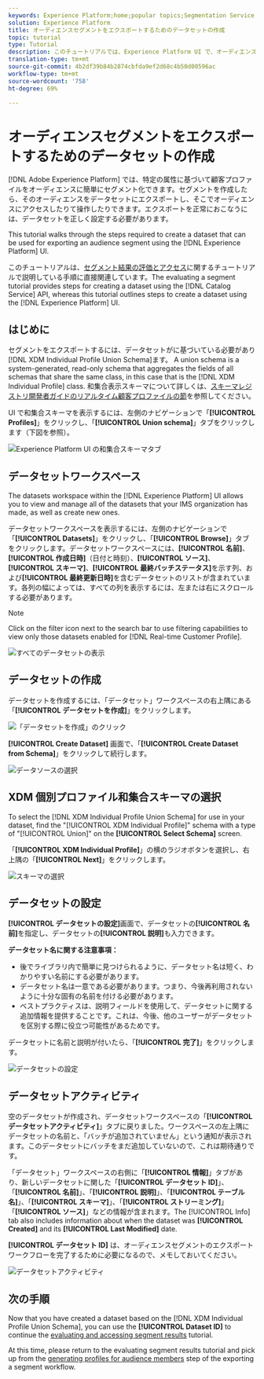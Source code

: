 ```yaml
---
keywords: Experience Platform;home;popular topics;Segmentation Service;segmentation;Segmentation;create a dataset;export audience segment;export segment;
solution: Experience Platform
title: オーディエンスセグメントをエクスポートするためのデータセットの作成
topic: tutorial
type: Tutorial
description: このチュートリアルでは、Experience Platform UI で、オーディエンスセグメントのエクスポートに使用できるデータセットを作成する手順を説明します。
translation-type: tm+mt
source-git-commit: 4b2df39b84b2874cbfda9ef2d68c4b50d00596ac
workflow-type: tm+mt
source-wordcount: '758'
ht-degree: 69%

---
```



# オーディエンスセグメントをエクスポートするためのデータセットの作成

[!DNL Adobe Experience Platform] では、特定の属性に基づいて顧客プロファイルをオーディエンスに簡単にセグメント化できます。セグメントを作成したら、そのオーディエンスをデータセットにエクスポートし、そこでオーディエンスにアクセスしたりて操作したりできます。エクスポートを正常におこなうには、データセットを正しく設定する必要があります。

This tutorial walks through the steps required to create a dataset that can be used for exporting an audience segment using the [!DNL Experience Platform] UI.

このチュートリアルは、[セグメント結果の評価とアクセス](./evaluate-a-segment.md)に関するチュートリアルで説明している手順に直接関連しています。The evaluating a segment tutorial provides steps for creating a dataset using the [!DNL Catalog Service] API, whereas this tutorial outlines steps to create a dataset using the [!DNL Experience Platform] UI.

## はじめに

セグメントをエクスポートするには、データセットがに基づいている必要があり [!DNL XDM Individual Profile Union Schema]ます。 A union schema is a system-generated, read-only schema that aggregates the fields of all schemas that share the same class, in this case that is the [!DNL XDM Individual Profile] class. 和集合表示スキーマについて詳しくは、[スキーマレジストリ開発者ガイドのリアルタイム顧客プロファイルの節](../../xdm/schema/composition.md#union)を参照してください。

UI で和集合スキーマを表示するには、左側のナビゲーションで「**[!UICONTROL Profiles]**」をクリックし、「**[!UICONTROL Union schema]**」タブをクリックします（下図を参照）。

![Experience Platform UI の和集合スキーマタブ](../images/tutorials/segment-export-dataset/union-schema-ui.png)


## データセットワークスペース

The datasets workspace within the [!DNL Experience Platform] UI allows you to view and manage all of the datasets that your IMS organization has made, as well as create new ones.

データセットワークスペースを表示するには、左側のナビゲーションで「**[!UICONTROL Datasets]**」をクリックし、「**[!UICONTROL Browse]**」タブをクリックします。データセットワークスペースには、**[!UICONTROL 名前]**、**[!UICONTROL 作成日時]**（日付と時刻）、**[!UICONTROL ソース]**、**[!UICONTROL スキーマ]**、**[!UICONTROL 最終バッチステータス]**&#x200B;を示す列、および&#x200B;**[!UICONTROL 最終更新日時]**&#x200B;を含むデータセットのリストが含まれています。各列の幅によっては、すべての列を表示するには、左または右にスクロールする必要があります。

>[!NOTE]
>
>Click on the filter icon next to the search bar to use filtering capabilities to view only those datasets enabled for [!DNL Real-time Customer Profile].

![すべてのデータセットの表示](../images/tutorials/segment-export-dataset/datasets-workspace.png)

## データセットの作成

データセットを作成するには、「データセット」ワークスペースの右上隅にある「**[!UICONTROL データセットを作成]**」をクリックします。

![「データセットを作成」のクリック](../images/tutorials/segment-export-dataset/dataset-click-create.png)

**[!UICONTROL Create Dataset]** 画面で、「**[!UICONTROL Create Dataset from Schema]**」をクリックして続行します。

![データソースの選択](../images/tutorials/segment-export-dataset/create-dataset.png)

## XDM 個別プロファイル和集合スキーマの選択

To select the [!DNL XDM Individual Profile Union Schema] for use in your dataset, find the &quot;[!UICONTROL XDM Individual Profile]&quot; schema with a type of &quot;[!UICONTROL Union]&quot; on the **[!UICONTROL Select Schema]** screen.

「**[!UICONTROL XDM Individual Profile]**」の横のラジオボタンを選択し、右上隅の「**[!UICONTROL Next]**」をクリックします。

![スキーマの選択](../images/tutorials/segment-export-dataset/select-schema.png)

## データセットの設定

**[!UICONTROL データセットの設定]**&#x200B;画面で、データセットの&#x200B;**[!UICONTROL 名前]**&#x200B;を指定し、データセットの&#x200B;**[!UICONTROL 説明]**&#x200B;も入力できます。

**データセット名に関する注意事項：**
- 後でライブラリ内で簡単に見つけられるように、データセット名は短く、わかりやすい名前にする必要があります。
- データセット名は一意である必要があります。つまり、今後再利用されないように十分な固有の名前を付ける必要があります。
- ベストプラクティスは、説明フィールドを使用して、データセットに関する追加情報を提供することです。これは、今後、他のユーザーがデータセットを区別する際に役立つ可能性があるためです。

データセットに名前と説明が付いたら、「**[!UICONTROL 完了]**」をクリックします。

![データセットの設定](../images/tutorials/segment-export-dataset/configure-dataset.png)

## データセットアクティビティ

空のデータセットが作成され、データセットワークスペースの「**[!UICONTROL データセットアクティビティ]**」タブに戻りました。ワークスペースの左上隅にデータセットの名前と、「バッチが追加されていません」という通知が表示されます。このデータセットにバッチをまだ追加していないので、これは期待通りです。

「データセット」ワークスペースの右側に「**[!UICONTROL 情報]**」タブがあり、新しいデータセットに関した「**[!UICONTROL データセット ID]**」、「**[!UICONTROL 名前]**」、「**[!UICONTROL 説明]**」、「**[!UICONTROL テーブル名]**」、「**[!UICONTROL スキーマ]**」、「**[!UICONTROL ストリーミング]**」「**[!UICONTROL ソース]**」などの情報が含まれます。The [!UICONTROL Info] tab also includes information about when the dataset was **[!UICONTROL Created]** and its **[!UICONTROL Last Modified]** date.

**[!UICONTROL データセット ID]** は、オーディエンスセグメントのエクスポートワークフローを完了するために必要になるので、メモしておいてください。

![データセットアクティビティ](../images/tutorials/segment-export-dataset/dataset-activity.png)

## 次の手順

Now that you have created a dataset based on the [!DNL XDM Individual Profile Union Schema], you can use the **[!UICONTROL Dataset ID]** to continue the [evaluating and accessing segment results](./evaluate-a-segment.md) tutorial.

At this time, please return to the evaluating segment results tutorial and pick up from the [generating profiles for audience members](./evaluate-a-segment.md#generate-profiles) step of the exporting a segment workflow.
